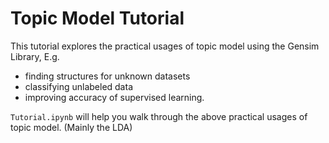 # Topic Model Tutorial

This tutorial explores the practical usages of topic model using the Gensim Library, E.g.

+ finding structures for unknown datasets
+ classifying unlabeled data 
+ improving accuracy of supervised learning.

`Tutorial.ipynb` will help you walk through the above practical usages of topic model. (Mainly the LDA)


